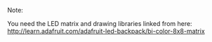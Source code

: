Note: 

You need the LED matrix and drawing libraries linked from here:
http://learn.adafruit.com/adafruit-led-backpack/bi-color-8x8-matrix
